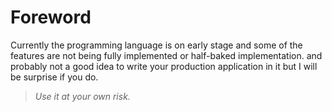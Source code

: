 # Foreword

Currently the programming language is on early stage and some of the features are not being fully implemented or half-baked implementation. and probably not a good idea to write your production application in it but I will be surprise if you do.

> _Use it at your own risk._
